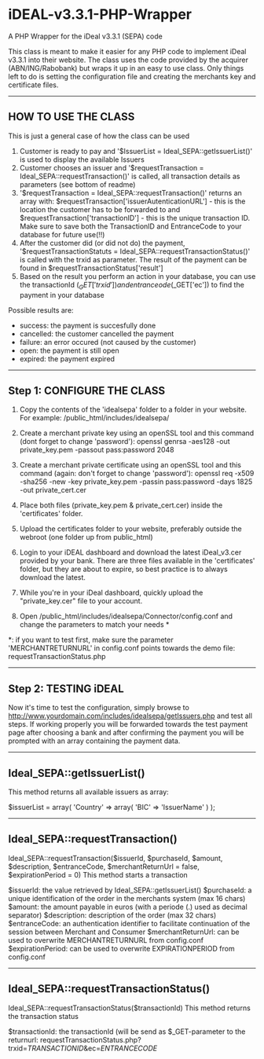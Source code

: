 iDEAL-v3.3.1-PHP-Wrapper
========================

A PHP Wrapper for the iDeal v3.3.1 (SEPA) code

This class is meant to make it easier for any PHP code to implement iDeal v3.3.1 into their website. The class uses the code provided by the acquirer (ABN/ING/Rabobank) but wraps it up in an easy to use class. Only things left to do is setting the configuration file and creating the merchants key and certificate files.

----------------------------
HOW TO USE THE CLASS
----------------------------
This is just a general case of how the class can be used

1. Customer is ready to pay and '$IssuerList = Ideal_SEPA::getIssuerList()' is used to display the available Issuers
2. Customer chooses an issuer and '$requestTransaction = Ideal_SEPA::requestTransaction()' is called, all transaction details as parameters (see bottom of readme)
3. '$requestTransaction = Ideal_SEPA::requestTransaction()' returns an array with: $requestTransaction['issuerAutenticationURL'] - this is the location the customer has to be forwarded to and $requestTransaction['transactionID'] - this is the unique transaction ID. Make sure to save both the TransactionID and EntranceCode to your database for future use(!!)
4. After the customer did (or did not do) the payment, '$requestTransactionStatuts = Ideal_SEPA::requestTransactionStatus()' is called with the trxid as parameter. The result of the payment can be found in $requestTransactionStatus['result']
5. Based on the result you perform an action in your database, you can use the transactionId ($_GET['trxid']) and entranceode ($_GET['ec']) to find the payment in your database

Possible results are:
- success: the payment is succesfully done
- cancelled: the customer cancelled the payment
- failure: an error occured (not caused by the customer)
- open: the payment is still open
- expired: the payment expired



----------------------------
Step 1: CONFIGURE THE CLASS
----------------------------

1. Copy the contents of the 'idealsepa' folder to a folder in your website. For example: /public_html/includes/idealsepa/

2. Create a merchant private key using an openSSL tool and this command (dont forget to change 'password'): 
openssl genrsa -aes128 -out private_key.pem -passout pass:password 2048

3. Create a merchant private certificate using an openSSL tool and this command (again: don't forget to change 'password'):
openssl req -x509 -sha256 -new -key private_key.pem -passin pass:password -days 1825 -out private_cert.cer

4. Place both files (private_key.pem & private_cert.cer) inside the 'certificates' folder.

5. Upload the certificates folder to your website, preferably outside the webroot (one folder up from public_html)

6. Login to your iDEAL dashboard and download the latest iDeal_v3.cer provided by your bank. There are three files available in the 'certificates' folder, but they are about to expire, so best practice is to always download the latest.

7. While you're in your iDeal dashboard, quickly upload the "private_key.cer" file to your account.

7. Open /public_html/includes/idealsepa/Connector/config.conf and change the parameters to match your needs *

*: if you want to test first, make sure the parameter 'MERCHANTRETURNURL' in config.conf points towards the demo file: requestTransactionStatus.php



----------------------
Step 2: TESTING iDEAL
----------------------

Now it's time to test the configuration, simply browse to http://www.yourdomain.com/includes/idealsepa/getIssuers.php and test all steps. If working properly you will be forwarded towards the test payment page after choosing a bank and after confirming the payment you will be prompted with an array containing the payment data.



----------------------------
Ideal_SEPA::getIssuerList()
----------------------------

This method returns all available issuers as array:

$issuerList = array(
  'Country' => array(
    'BIC' => 'IssuerName'
  )
);

--------------------------------
Ideal_SEPA::requestTransaction()
--------------------------------

Ideal_SEPA::requestTransaction($issuerId, $purchaseId, $amount, $description, $entranceCode, $merchantReturnUrl = false, $expirationPeriod = 0)
This method starts a transaction

$issuerId: the value retrieved by Ideal_SEPA::getIssuerList()
$purchaseId: a unique identification of the order in the merchants system (max 16 chars)
$amount: the amount payable in euros (with a periode (.) used as decimal separator)
$description: description of the order (max 32 chars)
$entranceCode: an authentication identifier to facilitate continuation of the session between Merchant and Consumer
$merchantReturnUrl: can be used to overwrite MERCHANTRETURNURL from config.conf
$expirationPeriod: can be used to overwrite EXPIRATIONPERIOD from config.conf

---------------------------------------
Ideal_SEPA::requestTransactionStatus()
---------------------------------------

Ideal_SEPA::requestTransactionStatus($transactionId)
This method returns the transaction status

$transactionId: the transactionId (will be send as $_GET-parameter to the returnurl: requestTransactionStatus.php?trxid=_TRANSACTIONID_&ec=_ENTRANCECODE_
